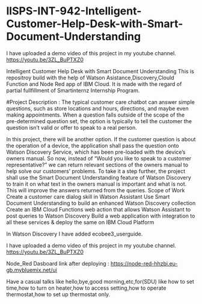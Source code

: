 # llSPS-INT-942-Intelligent-Customer-Help-Desk-with-Smart-Document-Understanding

I have uploaded a demo video of this project in my youtube channel.
https://youtu.be/3ZL_BuPTXZ0

Intelligent Customer Help Desk with Smart Document Understanding
This is repositroy build with the help of Watson Asistance,Discovery,Clould Function and Node Red app of IBM Cloud.
It is made with the regard of partial fullfillment of Smartinternz Internship Program.

#Project Description :
The typical customer care chatbot can answer simple questions, such as store locations and hours, directions, and maybe even making appointments. When a question falls outside of the scope of the pre-determined question set, the option is typically to tell the customer the question isn’t valid or offer to speak to a real person.

In this project, there will be another option. If the customer question is about the operation of a device, the application shall pass the question onto Watson Discovery Service, which has been pre-loaded with the device’s owners manual. So now, instead of “Would you like to speak to a customer representative?” we can return relevant sections of the owners manual to help solve our customers’ problems.
To take it a step further, the project shall use the Smart Document Understanding feature of Watson Discovery to train it on what text in the owners manual is important and what is not. This will improve the answers returned from the queries.
Scope of Work
Create a customer care dialog skill in Watson Assistant
Use Smart Document Understanding to build an enhanced Watson Discovery collection
Create an IBM Cloud Functions web action that allows Watson Assistant to post queries to Watson Discovery
Build a web application with integration to all these services & deploy the same on IBM Cloud Platform

In Watson Discovery I have added ecobee3_userguide. 

I have uploaded a demo video of this project in my youtube channel.
https://youtu.be/3ZL_BuPTXZ0

Node_Red Dasboard link after deploying : https://node-red-hhzbi.eu-gb.mybluemix.net/ui

Have a casual talks like hello,bye,good morning,etc,for(SDU) like how to set time,how to turn on heater,how to access setting,how to operate thermostat,how to set up thermostat only.

